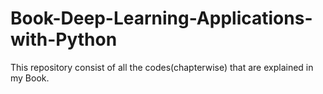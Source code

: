 # Book-Deep-Learning-Applications-with-Python
This repository consist of all the codes(chapterwise) that are explained in my Book.
